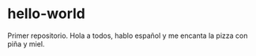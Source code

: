 # hello-world
Primer repositorio.
Hola a todos, hablo español y me encanta la pizza con piña y miel.
